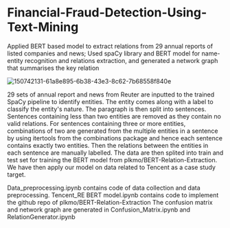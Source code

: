 # Financial-Fraud-Detection-Using-Text-Mining



Applied BERT based model to extract relations from 29 annual reports of listed companies and news; Used spaCy library and BERT model for name-entity recognition and relations extraction, and generated a network graph that summarises the key relation

![150742131-61a8e895-6b38-43e3-8c62-7b68558f840e](https://github.com/kos-ience/Financial-Fraud-Detection-Using-Text-Mining/assets/67286408/c06883fc-5850-4751-9eee-f86c9a97735b)

29 sets of annual report and news from Reuter are inputted to the trained SpaCy pipeline to identify entities. The entity comes along with a label to classify the entity's nature. The paragraph is then split into sentences. Sentences containing less than two entities are removed as they contain no valid relations. For sentences containing three or more entities, combinations of two are generated from the multiple entities in a sentence by using itertools from the combinations package and hence each sentence contains exactly two entities. Then the relations between the entities in each sentence are manually labelled. The data are then splited into train and test set for training the BERT model from plkmo/BERT-Relation-Extraction. We have then apply our model on data related to Tencent as a case study target.

Data_preprocessing.ipynb contains code of data collection and data preprocessing.
Tencent_RE BERT model.ipynb contains code to implement the github repo of plkmo/BERT-Relation-Extraction
The confusion matrix and network graph are generated in Confusion_Matrix.ipynb and RelationGenerator.ipynb
